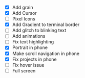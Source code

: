 - [x] Add grain
- [x] Add Cursor
- [ ] Pixel Icons
- [x] Add Gradient to terminal border
- [ ] Add glitch to blinking text
- [ ] Add animations
- [ ] Fix text highlighting
- [x] Portrait in phone
- [x] Make scroll navigation in phone
- [x] Fix projects in phone
- [ ] Fix hover issue
- [ ] Full screen